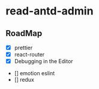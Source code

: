 # read-antd-admin

## RoadMap

- [x] prettier
- [x] react-router
- [x] Debugging in the Editor
- [] emotion eslint
- [] redux

